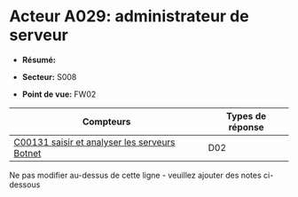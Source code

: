 # Acteur A029: administrateur de serveur

* **Résumé:**

* **Secteur:** S008

* **Point de vue:** FW02


|Compteurs |Types de réponse |
|-------- |-------------- |
|[C00131 saisir et analyser les serveurs Botnet](../../generated_pages/counters/C00131.md) |D02 |


Ne pas modifier au-dessus de cette ligne - veuillez ajouter des notes ci-dessous